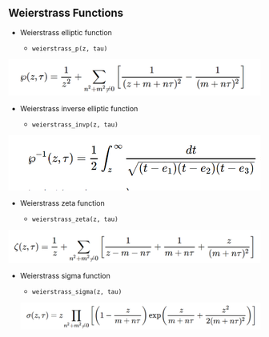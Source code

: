 ## Weierstrass Functions

- Weierstrass elliptic function

    - `weierstrass_p(z, tau)`
    
![ellipticp](assets/Weierstrass_p.PNG)     


- Weierstrass inverse elliptic function

    - `weierstrass_invp(z, tau)`
    
![ellipticinvp](assets/Weierstrass_pinv.PNG)

- Weierstrass zeta function

    - `weierstrass_zeta(z, tau)`
    
![ellipticzeta](assets/Weierstrass_zeta.PNG)

- Weierstrass sigma function

    - `weierstrass_sigma(z, tau)`
    
    ![ellipticsigma](assets/Weierstrass_sigma.PNG)

